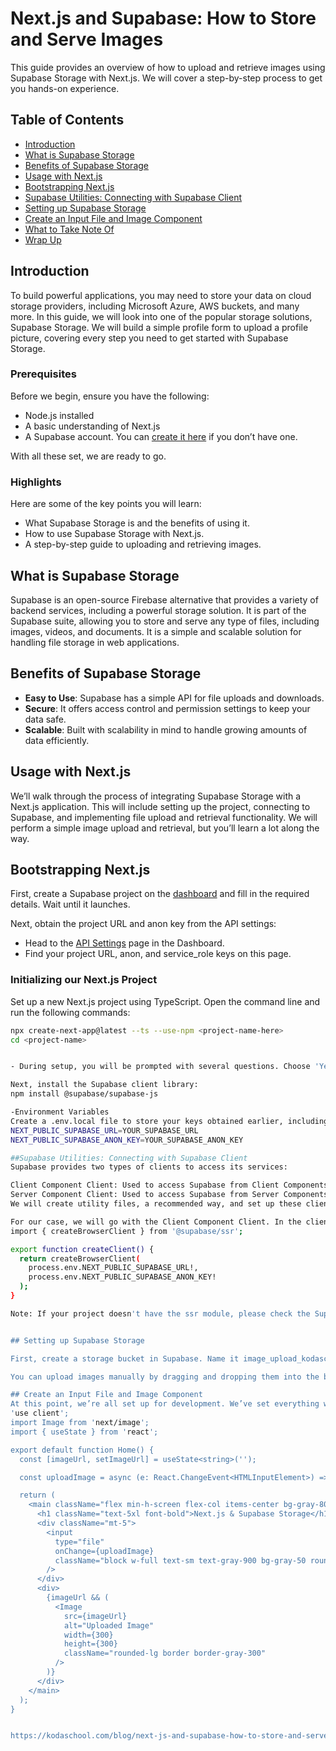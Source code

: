 # Next.js and Supabase: How to Store and Serve Images

This guide provides an overview of how to upload and retrieve images using Supabase Storage with Next.js. We will cover a step-by-step process to get you hands-on experience.

## Table of Contents

- [Introduction](#introduction)
- [What is Supabase Storage](#what-is-supabase-storage)
- [Benefits of Supabase Storage](#benefits-of-supabase-storage)
- [Usage with Next.js](#usage-with-nextjs)
- [Bootstrapping Next.js](#bootstrapping-nextjs)
- [Supabase Utilities: Connecting with Supabase Client](#supabase-utilities-connecting-with-supabase-client)
- [Setting up Supabase Storage](#setting-up-supabase-storage)
- [Create an Input File and Image Component](#create-an-input-file-and-image-component)
- [What to Take Note Of](#what-to-take-note-of)
- [Wrap Up](#wrap-up)

## Introduction

To build powerful applications, you may need to store your data on cloud storage providers, including Microsoft Azure, AWS buckets, and many more. In this guide, we will look into one of the popular storage solutions, Supabase Storage. We will build a simple profile form to upload a profile picture, covering every step you need to get started with Supabase Storage.

### Prerequisites

Before we begin, ensure you have the following:

- Node.js installed
- A basic understanding of Next.js
- A Supabase account. You can [create it here](https://supabase.com) if you don’t have one.

With all these set, we are ready to go.

### Highlights

Here are some of the key points you will learn:

- What Supabase Storage is and the benefits of using it.
- How to use Supabase Storage with Next.js.
- A step-by-step guide to uploading and retrieving images.

## What is Supabase Storage

Supabase is an open-source Firebase alternative that provides a variety of backend services, including a powerful storage solution. It is part of the Supabase suite, allowing you to store and serve any type of files, including images, videos, and documents. It is a simple and scalable solution for handling file storage in web applications.

## Benefits of Supabase Storage

- **Easy to Use**: Supabase has a simple API for file uploads and downloads.
- **Secure**: It offers access control and permission settings to keep your data safe.
- **Scalable**: Built with scalability in mind to handle growing amounts of data efficiently.

## Usage with Next.js

We’ll walk through the process of integrating Supabase Storage with a Next.js application. This will include setting up the project, connecting to Supabase, and implementing file upload and retrieval functionality. We will perform a simple image upload and retrieval, but you’ll learn a lot along the way.

## Bootstrapping Next.js

First, create a Supabase project on the [dashboard](https://supabase.com) and fill in the required details. Wait until it launches.

Next, obtain the project URL and anon key from the API settings:

- Head to the [API Settings](https://supabase.com) page in the Dashboard.
- Find your project URL, anon, and service_role keys on this page.

### Initializing our Next.js Project

Set up a new Next.js project using TypeScript. Open the command line and run the following commands:

```bash
npx create-next-app@latest --ts --use-npm <project-name-here>
cd <project-name>


- During setup, you will be prompted with several questions. Choose 'Yes' for all to scaffold the project structure with Tailwind for styling and the app directory.

Next, install the Supabase client library:
npm install @supabase/supabase-js

-Environment Variables
Create a .env.local file to store your keys obtained earlier, including the API URL and the anon key. Replace with your actual keys:
NEXT_PUBLIC_SUPABASE_URL=YOUR_SUPABASE_URL
NEXT_PUBLIC_SUPABASE_ANON_KEY=YOUR_SUPABASE_ANON_KEY

##Supabase Utilities: Connecting with Supabase Client
Supabase provides two types of clients to access its services:

Client Component Client: Used to access Supabase from Client Components, which run in the browser.
Server Component Client: Used to access Supabase from Server Components, Server Actions, and Route Handlers, which run exclusively on the server.
We will create utility files, a recommended way, and set up these clients. Organize them within the utils/supabase directory at the root of your project.

For our case, we will go with the Client Component Client. In the client.ts file, add the following code:
import { createBrowserClient } from '@supabase/ssr';

export function createClient() {
  return createBrowserClient(
    process.env.NEXT_PUBLIC_SUPABASE_URL!,
    process.env.NEXT_PUBLIC_SUPABASE_ANON_KEY!
  );
}

Note: If your project doesn't have the ssr module, please check the Supabase documentation to install it.


## Setting up Supabase Storage

First, create a storage bucket in Supabase. Name it image_upload_kodaschool or any name you prefer. You can choose to make it public if you like. You can also adjust settings such as permissions, creating policies, and making the bucket public.

You can upload images manually by dragging and dropping them into the bucket. Organize your storage by creating different folders to categorize and manage your files.

## Create an Input File and Image Component
At this point, we’re all set up for development. We’ve set everything we need to get started with Supabase Storage. We will create an input field for file uploads and an image component to display the uploaded image.
'use client';
import Image from 'next/image';
import { useState } from 'react';

export default function Home() {
  const [imageUrl, setImageUrl] = useState<string>('');

  const uploadImage = async (e: React.ChangeEvent<HTMLInputElement>) => {};

  return (
    <main className="flex min-h-screen flex-col items-center bg-gray-800 text-gray-200 p-24">
      <h1 className="text-5xl font-bold">Next.js & Supabase Storage</h1>
      <div className="mt-5">
        <input
          type="file"
          onChange={uploadImage}
          className="block w-full text-sm text-gray-900 bg-gray-50 rounded-lg border border-gray-300 cursor-pointer dark:text-gray-400 focus:outline-none dark:bg-gray-700 dark:border-gray-600 dark:placeholder-gray-400"
        />
      </div>
      <div>
        {imageUrl && (
          <Image
            src={imageUrl}
            alt="Uploaded Image"
            width={300}
            height={300}
            className="rounded-lg border border-gray-300"
          />
        )}
      </div>
    </main>
  );
}


https://kodaschool.com/blog/next-js-and-supabase-how-to-store-and-serve-images